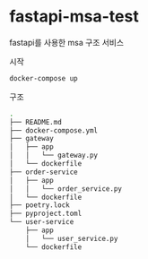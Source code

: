 # fastapi-msa-test

fastapi를 사용한 msa 구조 서비스

시작
```bash
docker-compose up
```

구조
```bash
.
├── README.md
├── docker-compose.yml
├── gateway
│   ├── app
│   │   └── gateway.py
│   └── dockerfile
├── order-service
│   ├── app
│   │   └── order_service.py
│   └── dockerfile
├── poetry.lock
├── pyproject.toml
└── user-service
    ├── app
    │   └── user_service.py
    └── dockerfile
```
